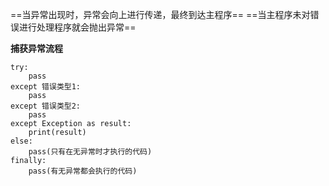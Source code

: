 ==当异常出现时，异常会向上进行传递，最终到达主程序==
==当主程序未对错误进行处理程序就会抛出异常==

**捕获异常流程**
```
try:
    pass
except 错误类型1:
    pass
except 错误类型2:
    pass
except Exception as result:
    print(result)
else:
    pass(只有在无异常时才执行的代码)
finally:
    pass(有无异常都会执行的代码)
```